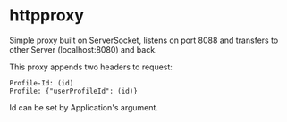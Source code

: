 # httpproxy
Simple proxy built on ServerSocket, listens on port 8088 and transfers to other Server (localhost:8080) and back.

This proxy appends two headers to request:
```
Profile-Id: (id)
Profile: {"userProfileId": (id)}
```
Id can be set by Application's argument.
